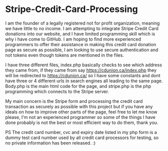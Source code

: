# Stripe-Credit-Card-Processing

I am the founder of a legally registered not for profit organization, meaning we have little to no income. I am attempting to integrate Stripe Credit Card donations into our website, and I have limited programming skill which is why i have come to GitHub. I am hoping to find more experienced programmers to offer their assistance in making this credit card donation page as secure as possible, I am looking to use secure authentication and not tokens even though tokens are mentioned in the files.

I have three different files, index.php basically checks to see which address they came from, if they came from say https://cdunion.ca/index.php they will be redirected to https://cdunion.ca/ so I have some constants and dont have three or 4 different urls in search engines all leading to the same page. Body.php is the main html code for the page, and stripe.php is the php programming which connects to the Stripe server.

My main concern is the Stripe form and processing the credit card transaction as securely as possible with this project but if you have any ideals on how to improve other parts of the page, feel free to let me know please, I'm not an experienced programmer so some of the things I have done probably is not the best or most efficient way to do them, thank you.

PS The credit card number, cvc and expiry date listed in my php form is a dummy test card number used by all credit card processors for testing, so no private information has been released. :)
